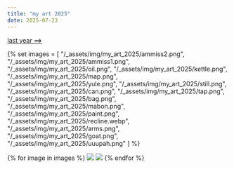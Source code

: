 ```yaml
---
title: "my art 2025"
date: 2025-07-23
---
```


[last year ==>](/art/my-art-2024)

<script src="https://gusbus.space/smallweb-subway.js/doodlecrew.js"></script>
<div class="smallweb-subway-handler">
    <smallweb-subway-doodlecrew></smallweb-subway-doodlecrew>
</div>

{% set images = [
    "/_assets/img/my_art_2025/ammiss2.png",
    "/_assets/img/my_art_2025/ammiss1.png",
    "/_assets/img/my_art_2025/oil.png",
    "/_assets/img/my_art_2025/kettle.png",
    "/_assets/img/my_art_2025/map.png",
    "/_assets/img/my_art_2025/yule.png",
    "/_assets/img/my_art_2025/still.png",
    "/_assets/img/my_art_2025/can.png",
    "/_assets/img/my_art_2025/tap.png",
    "/_assets/img/my_art_2025/bag.png",
    "/_assets/img/my_art_2025/mabon.png",
    "/_assets/img/my_art_2025/paint.png",
    "/_assets/img/my_art_2025/recline.webp",
    "/_assets/img/my_art_2025/arms.png",
    "/_assets/img/my_art_2025/goat.png",
    "/_assets/img/my_art_2025/uuupah.png"
] %}

<div class="gallery">
{% for image in images %}
    <a href="#img_{{images.length - loop.index}}"><img class="gallery-image" src="{{image}}"></a>
    <a href="#_{{images.length - loop.index}}" class="lightbox trans" id="img_{{images.length - loop.index}}"><img src="{{image}}"></a>
{% endfor %}
</div>
